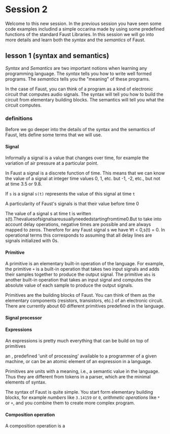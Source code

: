# Session 2
Welcome to this new session. In the previous session you have seen some code examples includind a simple occarina made by using some predefined functions of the standard Faust Libraries. In this session we will go into more details and learn both the _syntax_ and the _semantics_ of Faust.

## lesson 1 (syntax and semantics)

_Syntax_ and _Semantics_ are two important notions when learning any programming language. The _syntax_ tells you how to write well formed programs. The _semantics_ tells you the "meaning" of these programs.

In the case of Faust, you can think of a program as a kind of electronic circuit that computes audio signals. The syntax will tell you how to build the circuit from elementary building blocks. The semantics will tell you what the circuit computes. 


### definitions

Before we go deeper into the details of the syntax and the semantics of Faust, lets define some terms that we will use.

#### Signal
Informally a signal is a value that changes over time, for example the variation of air pressure at a particular point. 

In Faust a signal is a discrete function of time. This means that we can know the value of a signal at integer time values 0, 1, etc. but -1, -2, etc., but not at time 3.5 or 9.8. 

If `s` is a signal `s(t)` represents the value of this signal at time `t`

A particularity of Faust's signals is that their value before time 0 


The value of a signal s at time t is written s(t).Thevaluesofsignalsareusuallyneededstartingfromtime0.But to take into account delay operations, negative times are possible and are always mapped to zeros. Therefore for any Faust signal s we have ∀t < 0,s(t) = 0. In operational terms this corresponds to assuming that all delay lines are signals initialized with 0s.


#### Primitive
A primitive is an elementary built-in operation of the language. For example, the primitive `+` is a built-in operation that takes two input signals and adds their samples together to produce the output signal. The primitive `abs` is another built-in operation that takes an input signal and computes the absolute value of each sample to produce the output signals.

Primitives are the building blocks of Faust. You can think of them as the elementary components (resistors, transistors, etc.) of an electronic circuit. There are currently about 60 different primitives predefined in the language. 

#### Signal processor



#### Expressions
An expressions is pretty much everything that can be build on top of primitives

an , predefined 'unit of processing' available to a programmer of a given machine, or can be an atomic element of an expression in a language.

Primitives are units with a meaning, i.e., a semantic value in the language. Thus they are different from tokens in a parser, which are the minimal elements of syntax.


The syntax of Faust is quite simple. You start form elementary building blocks, for example _numbers_ like `3.14159` or `0`, _arithmetic operations_ like `*` or `+`, and you combine them to create more complex program. 


#### Composition operation
A composition operation is a 






